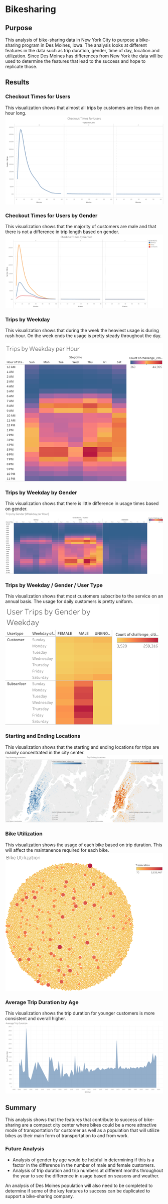 # Bikesharing

## Purpose
This analysis of bike-sharing data in New York City to purpose a bike-sharing program in Des Moines, Iowa.  The analysis looks at different features in the data such as trip duration, gender, time of day, location and utilization.  Since Des Moines has differences from New York the data will be used to determine the features that lead to the success and hope to replicate those.

## Results

### Checkout Times for Users
This visualization shows that almost all trips by customers are less then an hour long.
![alt_text](https://raw.githubusercontent.com/bweirich/Bikesharing/main/images/Checkout%20Times.png)

### Checkout Times for Users by Gender
This visualization shows that the majority of customers are male and that there is not a difference in trip length based on gender.
![alt_text](https://raw.githubusercontent.com/bweirich/Bikesharing/main/images/Checkout%20Gender.png)

### Trips by Weekday
This visualization shows that during the week the heaviest usage is during rush hour.  On the week ends the usage is pretty steady throughout the day.

![alt_text](https://raw.githubusercontent.com/bweirich/Bikesharing/main/images/Trips%20by%20Weekday.png)

### Trips by Weekday by Gender
This visualization shows that there is little difference in usage times based on gender.
![alt_text](https://raw.githubusercontent.com/bweirich/Bikesharing/main/images/Trips%20by%20Gender.png)

### Trips by Weekday / Gender / User Type
This visualization shows that most customers subscribe to the service on an annual basis.  The usage for daily customers is pretty uniform.
![alt_text](https://raw.githubusercontent.com/bweirich/Bikesharing/main/images/Trips%20by%20Gen_Day.png)

### Starting and Ending Locations
This visualization shows that the starting and ending locations for trips are mainly concentrated in the city center.
![alt_text](https://raw.githubusercontent.com/bweirich/Bikesharing/main/images/Start_End%20Dashboard.png)

### Bike Utilization
This visualization shows the usage of each bike based on trip duration.  This will affect the maintanence required for each bike.
![alt_text](https://raw.githubusercontent.com/bweirich/Bikesharing/main/images/Bike%20Utilization.png)

### Average Trip Duration by Age
This visualization shows the trip duration for younger customers is more consistent and overall higher.  
![alt_text](https://raw.githubusercontent.com/bweirich/Bikesharing/main/images/Avg%20Trip%20Duration.png)

## Summary

This analysis shows that the features that contribute to success of bike-sharing are a compact city center where bikes could be a more attractive mode of transportation for customer as well as a population that will utilize bikes as their main form of transportation to and from work.

### Future Analysis
- Analysis of gender by age would be helpful in determining if this is a factor in the difference in the number of male and female customers.
- Analysis of trip duration and trip numbers at different months throughout the year to see the difference in usage based on seasons and weather.

An analysis of Des Moines population will also need to be completed to determine if some of the key features to success can be duplicated to support a bike-sharing company.
